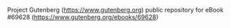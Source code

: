 Project Gutenberg (https://www.gutenberg.org) public repository for
eBook #69628 (https://www.gutenberg.org/ebooks/69628)
